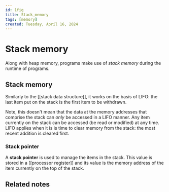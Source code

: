 ```yaml
---
id: 1fig
title: Stack_memory
tags: [memory]
created: Tuesday, April 16, 2024
---
```


# Stack memory

Along with heap memory, programs make use of _stack memory_ during the runtime
of programs.

## Stack memory

Similarly to the [[stack data structure]], it works on the basis of LIFO: the
last item put on the stack is the first item to be withdrawn.

Note, this doesn't mean that the data at the memory addresses that comprise the
stack can _only_ be accessed in a LIFO manner. Any item currently on the stack
can be accessed (be read or modified) at any time. LIFO applies when it is is
time to clear memory from the stack: the most recent addition is cleared first.

### Stack pointer

A **stack pointer** is used to manage the items in the stack. This value is
stored in a [[processor register]] and its value is the memory address of the
item currently on the top of the stack.

## Related notes
